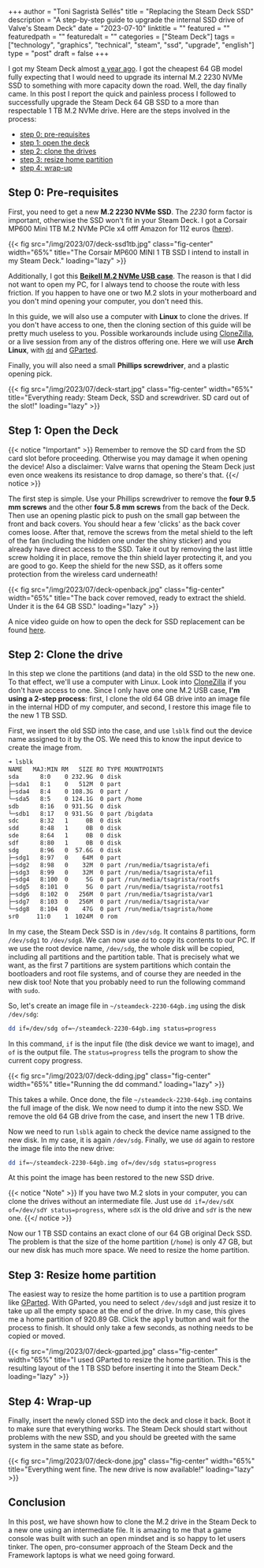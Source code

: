 +++
author = "Toni Sagristà Sellés"
title = "Replacing the Steam Deck SSD"
description = "A step-by-step guide to upgrade the internal SSD drive of Valve's Steam Deck"
date = "2023-07-10"
linktitle = ""
featured = ""
featuredpath = ""
featuredalt = ""
categories = ["Steam Deck"]
tags = ["technology", "graphics", "technical", "steam", "ssd", "upgrade", "english"]
type = "post"
draft = false
+++

I got my Steam Deck almost [a year ago](https://mastodon.social/@jumpinglangur/109279233328548307). I got the cheapest 64 GB model fully expecting that I would need to upgrade its internal M.2 2230 NVMe SSD to something with more capacity down the road. Well, the day finally came. In this post I report the quick and painless process I followed to successfully upgrade the Steam Deck 64 GB SSD to a more than respectable 1 TB M.2 NVMe drive. Here are the steps involved in the process:

- [step 0: pre-requisites](#step0)
- [step 1: open the deck](#step1)
- [step 2: clone the drives](#step2)
- [step 3: resize home partition](#step3)
- [step 4: wrap-up](#step4)

<!-- More -->

## Step 0: Pre-requisites
<div id="step0"></div>

First, you need to get a new **M.2 2230 NVMe SSD**. The *2230* form factor is important, otherwise the SSD won't fit in your Steam Deck. I got a Corsair MP600 Mini 1TB M.2 NVMe PCIe x4 offf Amazon for 112 euros ([here](https://www.amazon.de/dp/B0C28HLKNB)).

{{< fig src="/img/2023/07/deck-ssd1tb.jpg" class="fig-center" width="65%" title="The Corsair MP600 MINI 1 TB SSD I intend to install in my Steam Deck." loading="lazy" >}}

Additionally, I got this [**Beikell M.2 NVMe USB case**](https://www.amazon.de/dp/B0BGS3NZ4C). The reason is that I did not want to open my PC, for I always tend to choose the route with less friction. If you happen to have one or two M.2 slots in your motherboard and you don't mind opening your computer, you don't need this.

In this guide, we will also use a computer with **Linux** to clone the drives. If you don't have access to one, then the cloning section of this guide will be pretty much useless to you. Possible workarounds include using [CloneZilla](https://clonezilla.org), or a live session from any of the distros offering one. Here we will use **Arch Linux**, with [`dd`](https://man7.org/linux/man-pages/man1/dd.1.html) and [GParted](https://gparted.org).

Finally, you will also need a small **Phillips screwdriver**, and a plastic opening pick.

{{< fig src="/img/2023/07/deck-start.jpg" class="fig-center" width="65%" title="Everything ready: Steam Deck, SSD and screwdriver. SD card out of the slot!" loading="lazy" >}}

## Step 1: Open the Deck
<div id="step1"></div>

{{< notice "Important" >}}
Remember to remove the SD card from the SD card slot before proceeding. Otherwise you may damage it when opening the device! Also a disclaimer: Valve warns that opening the Steam Deck just even once weakens its resistance to drop damage, so there's that.
{{</ notice >}}

The first step is simple. Use your Phillips screwdriver to remove the **four 9.5 mm screws** and the other **four 5.8 mm screws** from the back of the Deck. Then use an opening plastic pick to push on the small gap between the front and back covers. You should hear a few 'clicks' as the back cover comes loose. After that, remove the screws from the metal shield to the left of the fan (including the hidden one under the shiny sticker) and you already have direct access to the SSD. Take it out by removing the last little screw holding it in place, remove the thin shield layer protecting it, and you are good to go. Keep the shield for the new SSD, as it offers some protection from the wireless card underneath!

{{< fig src="/img/2023/07/deck-openback.jpg" class="fig-center" width="65%" title="The back cover removed, ready to extract the shield. Under it is the 64 GB SSD." loading="lazy" >}}

A nice video guide on how to open the deck for SSD replacement can be found [here](https://www.ifixit.com/Guide/Steam+Deck+SSD+Replacement/148989).

## Step 2: Clone the drive
<div id="step2"></div>

In this step we clone the partitions (and data) in the old SSD to the new one. To that effect, we'll use a computer with Linux. Look into [CloneZilla](https://clonezilla.org) if you don't have access to one. Since I only have one one M.2 USB case, **I'm using a 2-step process**: first, I clone the old 64 GB drive into an image file in the internal HDD of my computer, and second, I restore this image file to the new 1 TB SSD.

First, we insert the old SSD into the case, and use `lsblk` find out the device name assigned to it by the OS. We need this to know the input device to create the image from.

```bash
➜ lsblk
NAME   MAJ:MIN RM   SIZE RO TYPE MOUNTPOINTS
sda      8:0    0 232.9G  0 disk 
├─sda1   8:1    0   512M  0 part 
├─sda4   8:4    0 108.3G  0 part /
└─sda5   8:5    0 124.1G  0 part /home
sdb      8:16   0 931.5G  0 disk 
└─sdb1   8:17   0 931.5G  0 part /bigdata
sdc      8:32   1     0B  0 disk 
sdd      8:48   1     0B  0 disk 
sde      8:64   1     0B  0 disk 
sdf      8:80   1     0B  0 disk 
sdg      8:96   0  57.6G  0 disk 
├─sdg1   8:97   0    64M  0 part 
├─sdg2   8:98   0    32M  0 part /run/media/tsagrista/efi
├─sdg3   8:99   0    32M  0 part /run/media/tsagrista/efi1
├─sdg4   8:100  0     5G  0 part /run/media/tsagrista/rootfs
├─sdg5   8:101  0     5G  0 part /run/media/tsagrista/rootfs1
├─sdg6   8:102  0   256M  0 part /run/media/tsagrista/var1
├─sdg7   8:103  0   256M  0 part /run/media/tsagrista/var
└─sdg8   8:104  0    47G  0 part /run/media/tsagrista/home
sr0     11:0    1  1024M  0 rom  
```

In my case, the Steam Deck SSD is in `/dev/sdg`. It contains 8 partitions, form `/dev/sdg1` to `/dev/sdg8`. We can now use `dd` to copy its contents to our PC. If we use the root device name, `/dev/sdg`, the whole disk will be copied, including all partitions and the partition table. That is precisely what we want, as the first 7 partitions are system partitions which contain the bootloaders and root file systems, and of course they are needed in the new disk too! Note that you probably need to run the following command with `sudo`.

So, let's create an image file in `~/steamdeck-2230-64gb.img` using the disk `/dev/sdg`:

```bash
dd if=/dev/sdg of=~/steamdeck-2230-64gb.img status=progress
```

In this command, `if` is the input file (the disk device we want to image), and `of` is the output file. The `status=progress` tells the program to show the current copy progress.

{{< fig src="/img/2023/07/deck-dding.jpg" class="fig-center" width="65%" title="Running the dd command." loading="lazy" >}}

This takes a while. Once done, the file `~/steamdeck-2230-64gb.img` contains the full image of the disk. We now need to dump it into the new SSD. We remove the old 64 GB drive from the case, and insert the new 1 TB drive.

Now we need to run `lsblk` again to check the device name assigned to the new disk. In my case, it is again `/dev/sdg`. Finally, we use `dd` again to restore the image file into the new drive:

```bash
dd if=~/steamdeck-2230-64gb.img of=/dev/sdg status=progress
```

At this point the image has been restored to the new SSD drive.

{{< notice "Note" >}}
If you have two M.2 slots in your computer, you can clone the drives without an intermediate file. Just use `dd if=/dev/sdX of=/dev/sdY status=progress`, where `sdX` is the old drive and `sdY` is the new one.
{{</ notice >}}


Now our 1 TB SSD contains an exact clone of our 64 GB original Deck SSD. The problem is that the size of the home partition (`/home`) is only 47 GB, but our new disk has much more space. We need to resize the home partition.

## Step 3: Resize home partition
<div id="step3"></div>

The easiest way to resize the home partition is to use a partition program like [GParted](https://gparted.org). With GParted, you need to select `/dev/sdg8` and just resize it to take up all the empty space at the end of the drive. In my case, this gives me a home partition of 920.89 GB. Click the <kbd>apply</kbd> button and wait for the process to finish. It should only take a few seconds, as nothing needs to be copied or moved.

{{< fig src="/img/2023/07/deck-gparted.jpg" class="fig-center" width="65%" title="I used GParted to resize the home partition. This is the resulting layout of the 1 TB SSD before inserting it into the Steam Deck." loading="lazy" >}}

## Step 4: Wrap-up
<div id="step4"></div>

Finally, insert the newly cloned SSD into the deck and close it back. Boot it to make sure that everything works. The Steam Deck should start without problems with the new SSD, and you should be greeted with the same system in the same state as before.

{{< fig src="/img/2023/07/deck-done.jpg" class="fig-center" width="65%" title="Everything went fine. The new drive is now available!" loading="lazy" >}}


## Conclusion

In this post, we have shown how to clone the M.2 drive in the Steam Deck to a new one using an intermediate file. It is amazing to me that a game console was built with such an open mindset and is so happy to let users tinker. The open, pro-consumer approach of the Steam Deck and the Framework laptops is what we need going forward.
